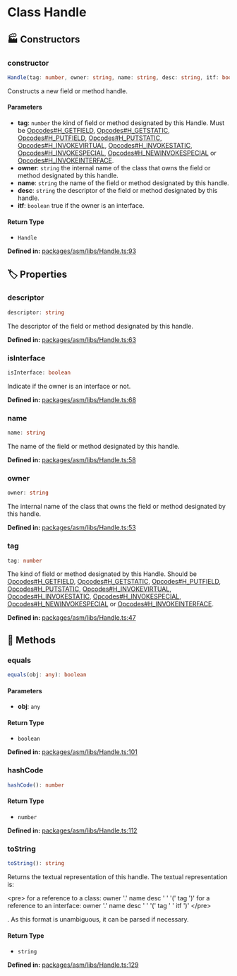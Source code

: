 # Class Handle

## 🏭 Constructors

### constructor <Badge type="tip" text="public" />

```ts
Handle(tag: number, owner: string, name: string, desc: string, itf: boolean= ...): Handle
```
Constructs a new field or method handle.
#### Parameters

- **tag**: `number`
the kind of field or method designated by this Handle. Must be
[Opcodes#H_GETFIELD](#Opcodes.H_GETFIELD), [Opcodes#H_GETSTATIC](#Opcodes.H_GETSTATIC),
[Opcodes#H_PUTFIELD](#Opcodes.H_PUTFIELD), [Opcodes#H_PUTSTATIC](#Opcodes.H_PUTSTATIC),
[Opcodes#H_INVOKEVIRTUAL](#Opcodes.H_INVOKEVIRTUAL),
[Opcodes#H_INVOKESTATIC](#Opcodes.H_INVOKESTATIC),
[Opcodes#H_INVOKESPECIAL](#Opcodes.H_INVOKESPECIAL),
[Opcodes#H_NEWINVOKESPECIAL](#Opcodes.H_NEWINVOKESPECIAL) or
[Opcodes#H_INVOKEINTERFACE](#Opcodes.H_INVOKEINTERFACE).
- **owner**: `string`
the internal name of the class that owns the field or method
designated by this handle.
- **name**: `string`
the name of the field or method designated by this handle.
- **desc**: `string`
the descriptor of the field or method designated by this
handle.
- **itf**: `boolean`
true if the owner is an interface.
#### Return Type

- `Handle`

<p style="font-size: 14px; color: var(--vp-c-text-2)">
<strong>Defined in:</strong> <a href="https://github.com/voxelum/minecraft-launcher-core-node/blob/master/packages/asm/libs/Handle.ts#L93" target="_blank" rel="noreferrer">packages/asm/libs/Handle.ts:93</a>
</p>


## 🏷️ Properties

### descriptor <Badge type="tip" text="readonly" />

```ts
descriptor: string
```
The descriptor of the field or method designated by this handle.
<p style="font-size: 14px; color: var(--vp-c-text-2)">
<strong>Defined in:</strong> <a href="https://github.com/voxelum/minecraft-launcher-core-node/blob/master/packages/asm/libs/Handle.ts#L63" target="_blank" rel="noreferrer">packages/asm/libs/Handle.ts:63</a>
</p>


### isInterface <Badge type="tip" text="readonly" />

```ts
isInterface: boolean
```
Indicate if the owner is an interface or not.
<p style="font-size: 14px; color: var(--vp-c-text-2)">
<strong>Defined in:</strong> <a href="https://github.com/voxelum/minecraft-launcher-core-node/blob/master/packages/asm/libs/Handle.ts#L68" target="_blank" rel="noreferrer">packages/asm/libs/Handle.ts:68</a>
</p>


### name <Badge type="tip" text="readonly" />

```ts
name: string
```
The name of the field or method designated by this handle.
<p style="font-size: 14px; color: var(--vp-c-text-2)">
<strong>Defined in:</strong> <a href="https://github.com/voxelum/minecraft-launcher-core-node/blob/master/packages/asm/libs/Handle.ts#L58" target="_blank" rel="noreferrer">packages/asm/libs/Handle.ts:58</a>
</p>


### owner <Badge type="tip" text="readonly" />

```ts
owner: string
```
The internal name of the class that owns the field or method designated
by this handle.
<p style="font-size: 14px; color: var(--vp-c-text-2)">
<strong>Defined in:</strong> <a href="https://github.com/voxelum/minecraft-launcher-core-node/blob/master/packages/asm/libs/Handle.ts#L53" target="_blank" rel="noreferrer">packages/asm/libs/Handle.ts:53</a>
</p>


### tag <Badge type="tip" text="readonly" />

```ts
tag: number
```
The kind of field or method designated by this Handle. Should be
[Opcodes#H_GETFIELD](#Opcodes.H_GETFIELD), [Opcodes#H_GETSTATIC](#Opcodes.H_GETSTATIC),
[Opcodes#H_PUTFIELD](#Opcodes.H_PUTFIELD), [Opcodes#H_PUTSTATIC](#Opcodes.H_PUTSTATIC),
[Opcodes#H_INVOKEVIRTUAL](#Opcodes.H_INVOKEVIRTUAL), [Opcodes#H_INVOKESTATIC](#Opcodes.H_INVOKESTATIC),
[Opcodes#H_INVOKESPECIAL](#Opcodes.H_INVOKESPECIAL), [Opcodes#H_NEWINVOKESPECIAL](#Opcodes.H_NEWINVOKESPECIAL) or
[Opcodes#H_INVOKEINTERFACE](#Opcodes.H_INVOKEINTERFACE).
<p style="font-size: 14px; color: var(--vp-c-text-2)">
<strong>Defined in:</strong> <a href="https://github.com/voxelum/minecraft-launcher-core-node/blob/master/packages/asm/libs/Handle.ts#L47" target="_blank" rel="noreferrer">packages/asm/libs/Handle.ts:47</a>
</p>


## 🔧 Methods

### equals <Badge type="tip" text="public" />

```ts
equals(obj: any): boolean
```
#### Parameters

- **obj**: `any`
#### Return Type

- `boolean`

<p style="font-size: 14px; color: var(--vp-c-text-2)">
<strong>Defined in:</strong> <a href="https://github.com/voxelum/minecraft-launcher-core-node/blob/master/packages/asm/libs/Handle.ts#L101" target="_blank" rel="noreferrer">packages/asm/libs/Handle.ts:101</a>
</p>


### hashCode <Badge type="tip" text="public" />

```ts
hashCode(): number
```
#### Return Type

- `number`

<p style="font-size: 14px; color: var(--vp-c-text-2)">
<strong>Defined in:</strong> <a href="https://github.com/voxelum/minecraft-launcher-core-node/blob/master/packages/asm/libs/Handle.ts#L112" target="_blank" rel="noreferrer">packages/asm/libs/Handle.ts:112</a>
</p>


### toString <Badge type="tip" text="public" />

```ts
toString(): string
```
Returns the textual representation of this handle. The textual
representation is:

&lt;pre&gt;
for a reference to a class:
owner '.' name desc ' ' '(' tag ')'
for a reference to an interface:
owner '.' name desc ' ' '(' tag ' ' itf ')'
&lt;/pre&gt;

. As this format is unambiguous, it can be parsed if necessary.
#### Return Type

- `string`

<p style="font-size: 14px; color: var(--vp-c-text-2)">
<strong>Defined in:</strong> <a href="https://github.com/voxelum/minecraft-launcher-core-node/blob/master/packages/asm/libs/Handle.ts#L129" target="_blank" rel="noreferrer">packages/asm/libs/Handle.ts:129</a>
</p>


